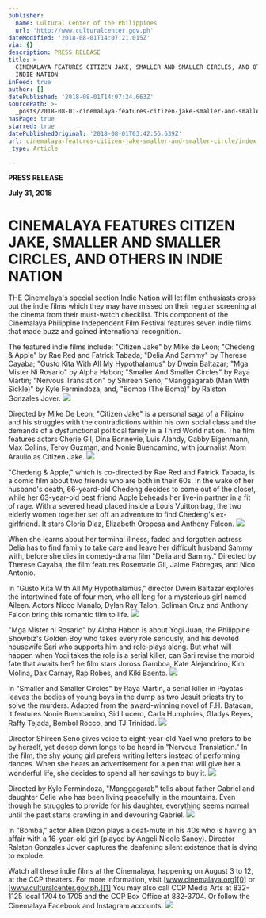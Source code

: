 ```yaml
---
publisher:
  name: Cultural Center of the Philippines
  url: 'http://www.culturalcenter.gov.ph'
dateModified: '2018-08-01T14:07:21.015Z'
via: {}
description: PRESS RELEASE
title: >-
  CINEMALAYA FEATURES CITIZEN JAKE, SMALLER AND SMALLER CIRCLES, AND OTHERS IN
  INDIE NATION
inFeed: true
author: []
datePublished: '2018-08-01T14:07:24.663Z'
sourcePath: >-
  _posts/2018-08-01-cinemalaya-features-citizen-jake-smaller-and-smaller-circle.md
hasPage: true
starred: true
datePublishedOriginal: '2018-08-01T03:42:56.639Z'
url: cinemalaya-features-citizen-jake-smaller-and-smaller-circle/index.html
_type: Article

---
```

**PRESS RELEASE**

**July 31, 2018**

# **CINEMALAYA FEATURES CITIZEN JAKE, SMALLER AND SMALLER CIRCLES, AND OTHERS IN INDIE NATION**

THE Cinemalaya's special section Indie Nation will let film enthusiasts cross out the indie films which they may have missed on their regular screening at the cinema from their must-watch checklist. This component of the Cinemalaya Philippine Independent Film Festival features seven indie films that made buzz and gained international recognition.

The featured indie films include: "Citizen Jake" by Mike de Leon; "Chedeng & Apple" by Rae Red and Fatrick Tabada; "Delia And Sammy" by Therese Cayaba; "Gusto Kita With All My Hypothalamus" by Dwein Baltazar; "Mga Mister Ni Rosario" by Alpha Habon; "Smaller And Smaller Circles" by Raya Martin; "Nervous Translation" by Shireen Seno; "Manggagarab (Man With Sickle)" by Kyle Fermindoza; and, "Bomba (The Bomb)" by Ralston Gonzales Jover.
![](https://the-grid-user-content.s3-us-west-2.amazonaws.com/cf2db0ef-a61e-4459-9f95-4839efe17203.jpg)

Directed by Mike De Leon, "Citizen Jake" is a personal saga of a Filipino and his struggles with the contradictions within his own social class and the demands of a dysfunctional political family in a Third World nation. The film features actors Cherie Gil, Dina Bonnevie, Luis Alandy, Gabby Eigenmann, Max Collins, Teroy Guzman, and Nonie Buencamino, with journalist Atom Araullo as Citizen Jake.
![](https://the-grid-user-content.s3-us-west-2.amazonaws.com/5a42514e-d778-439d-bf99-6bf6452cdd13.jpg)

"Chedeng & Apple," which is co-directed by Rae Red and Fatrick Tabada, is a comic film about two friends who are both in their 60s. In the wake of her husband's death, 66-yeard-old Chedeng decides to come out of the closet, while her 63-year-old best friend Apple beheads her live-in partner in a fit of rage. With a severed head placed inside a Louis Vuitton bag, the two elderly women together set off an adventure to find Chedeng's ex-girlfriend. It stars Gloria Diaz, Elizabeth Oropesa and Anthony Falcon.
![](https://the-grid-user-content.s3-us-west-2.amazonaws.com/53e3a5e5-c033-4146-bd45-8b8e7cdf238c.jpg)

When she learns about her terminal illness, faded and forgotten actress Delia has to find family to take care and leave her difficult husband Sammy with, before she dies in comedy-drama film "Delia and Sammy." Directed by Therese Cayaba, the film features Rosemarie Gil, Jaime Fabregas, and Nico Antonio.

In "Gusto Kita With All My Hypothalamus," director Dwein Baltazar explores the intertwined fate of four men, who all long for a mysterious girl named Aileen. Actors Nicco Manalo, Dylan Ray Talon, Soliman Cruz and Anthony Falcon bring this romantic film to life.
![](https://the-grid-user-content.s3-us-west-2.amazonaws.com/fed4bbf1-2b50-4d1d-ba8f-b7e85fcf0893.jpg)

"Mga Mister ni Rosario" by Alpha Habon is about Yogi Juan, the Philippine Showbiz's Golden Boy who takes every role seriously, and his devoted housewife Sari who supports him and role-plays along. But what will happen when Yogi takes the role is a serial killer, can Sari revise the morbid fate that awaits her? he film stars Joross Gamboa, Kate Alejandrino, Kim Molina, Dax Carnay, Rap Robes, and Kiki Baento.
![](https://the-grid-user-content.s3-us-west-2.amazonaws.com/593f55f3-920c-471e-9a54-e30a8d12048b.jpg)

In "Smaller and Smaller Circles" by Raya Martin, a serial killer in Payatas leaves the bodies of young boys in the dump as two Jesuit priests try to solve the murders. Adapted from the award-winning novel of F.H. Batacan, it features Nonie Buencamino, Sid Lucero, Carla Humphries, Gladys Reyes, Raffy Tejada, Bembol Rocco, and TJ Trinidad.
![](https://the-grid-user-content.s3-us-west-2.amazonaws.com/347a3a74-2a39-4021-957b-c5ad0d2defb7.jpg)

Director Shireen Seno gives voice to eight-year-old Yael who prefers to be by herself, yet deeep down longs to be heard in "Nervous Translation." In the film, the shy young girl prefers writing letters instead of performing dances. When she hears an advertisement for a pen that will give her a wonderful life, she decides to spend all her savings to buy it.
![](https://the-grid-user-content.s3-us-west-2.amazonaws.com/3f26bd42-dcb7-4788-a96f-c1f93d0089fd.jpg)

Directed by Kyle Fermindoza, "Manggagarab" tells about father Gabriel and daughter Celie who has been living peacefully in the mountains. Even though he struggles to provide for his daughter, everything seems normal until the past starts crawling in and devouring Gabriel.
![](https://the-grid-user-content.s3-us-west-2.amazonaws.com/8ba0e4be-ad8a-4fa8-9bd5-4797385e8c1e.jpg)

In "Bomba," actor Allen Dizon plays a deaf-mute in his 40s who is having an affair with a 16-year-old girl (played by Angeli Nicole Sanoy). Director Ralston Gonzales Jover captures the deafening silent existence that is dying to explode.

Watch all these indie films at the Cinemalaya, happening on August 3 to 12, at the CCP theaters. For more information, visit [www.cinemalaya.org][0] or [www.culturalcenter.gov.ph.][1] You may also call CCP Media Arts at 832-1125 local 1704 to 1705 and the CCP Box Office at 832-3704\. Or follow the Cinemalaya Facebook and Instagram accounts.
![](https://the-grid-user-content.s3-us-west-2.amazonaws.com/adaeba38-1796-487d-b643-c715d30d6017.jpg)

[0]: http://www.cinemalaya.org/
[1]: http://www.culturalcenter.gov.ph./